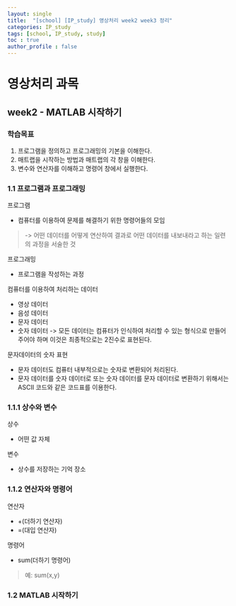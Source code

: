 ```yaml
---
layout: single
title:  "[school] [IP_study] 영상처리 week2 week3 정리"
categories: IP_study
tags: [school, IP_study, study] 
toc : true
author_profile : false 
---
```


# 영상처리 과목

## week2 - MATLAB 시작하기

### 학습목표
1. 프로그램을 정의하고 프로그래밍의 기본을 이해한다.
2. 매트랩을 시작하는 방법과 매트랩의 각 창을 이해한다.
3. 변수와 연산자를 이해하고 명령어 창에서 실행한다.

### 1.1 프로그램과 프로그래밍
프로그램
- 컴퓨터를 이용하여 문제를 해결하기 위한 명령어들의 모임
> -> 어떤 데이터를 어떻게 연산하여 결과로 어떤 데이터를 내보내라고 하는 일련의 과정을 서술한 것

프로그래밍
- 프로그램을 작성하는 과정

컴퓨터를 이용하여 처리하는 데이터
- 영상 데이터
- 음성 데이터
- 문자 데이터
- 숫자 데이터
-> 모든 데이터는 컴퓨터가 인식하여 처리할 수 있는 형식으로 만들어 주어야 하며 이것은 최종적으로는 2진수로 표현된다.

문자데이터의 숫자 표현
- 문자 데이터도 컴퓨터 내부적으로는 숫자로 변환되어 처리된다.
- 문자 데이터를 숫자 데이터로 또는 숫자 데이터를 문자 데이터로 변환하기 위해서는 ASCII 코드와 같은 코드표를 이용한다.

### 1.1.1 상수와 변수
상수
- 어떤 값 자체

변수
- 상수를 저장하는 기억 장소

### 1.1.2 연산자와 명령어
연산자
- +(더하기 연산자)
- =(대입 연산자)

명령어
- sum(더하기 명령어)
> 예: sum(x,y)

### 1.2 MATLAB 시작하기
